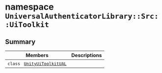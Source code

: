 # namespace `UniversalAuthenticatorLibrary::Src::UiToolkit` 

## Summary

 Members                                | Descriptions                                
----------------------------------------|---------------------------------------------
`class ` [`UnityUiToolkitUAL`](UniversalAuthenticatorLibrary--Src--UiToolkit--UnityUiToolkitUAL.md) | 

